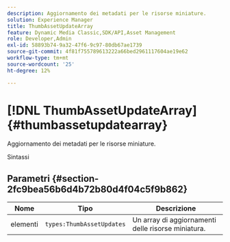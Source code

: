 ```yaml
---
description: Aggiornamento dei metadati per le risorse miniature.
solution: Experience Manager
title: ThumbAssetUpdateArray
feature: Dynamic Media Classic,SDK/API,Asset Management
role: Developer,Admin
exl-id: 58893b74-9a32-47f6-9c97-80db67ae1739
source-git-commit: 4f81f755789613222a66bed2961117604ae19e62
workflow-type: tm+mt
source-wordcount: '25'
ht-degree: 12%

---
```


# [!DNL ThumbAssetUpdateArray]{#thumbassetupdatearray}

Aggiornamento dei metadati per le risorse miniature.

Sintassi

## Parametri {#section-2fc9bea56b6d4b72b80d4f04c5f9b862}

| Nome | Tipo | Descrizione |
|---|---|---|
| elementi | `types:ThumbAssetUpdates` | Un array di aggiornamenti delle risorse miniatura. |
